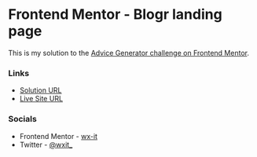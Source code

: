 # Frontend Mentor - Blogr landing page

This is my solution to the [Advice Generator challenge on Frontend Mentor](https://www.frontendmentor.io/challenges/advice-generator-app-QdUG-13db/hub/advice-generator-qjLoleQ_Hx).

### Links

- [Solution URL](https://github.com/wx-it/frontendmentor/tree/main/ADVICE-GENERATOR)
- [Live Site URL](https://advice-generator-wxit.netlify.app)

### Socials

- Frontend Mentor - [wx-it](https://www.frontendmentor.io/profile/wx-it)
- Twitter - [@wxit\_](https://twitter.com/wxit_)
